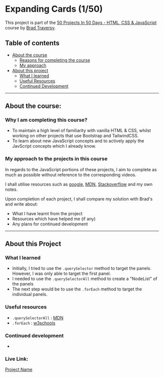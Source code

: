 # Expanding Cards (1/50)

This project is part of the [50 Projects In 50 Days - HTML, CSS & JavaScript](https://www.udemy.com/course/50-projects-50-days/) course by [Brad Traversy](https://github.com/bradtraversy).

## Table of contents

- [About the course](#about-the-course)
  - [Reasons for completing the course](#why-am-I-starting-this-course)
  - [My approach](#my-approach-to-the-projects-in-this-course)
- [About this project](#about-this-project)
  - [What I learned](#what-i-learned)
  - [Useful Resources](#useful-resources)
  - [Continued Development](#continued-development)

---

## About the course:

### Why I am completing this course?

- To maintain a high level of familiarity with vanilla HTML & CSS, whilst working on other projects that use Bootstrap and TailwindCSS.
- To learn about new JavaScript concepts and to actively apply the JavScript concepts which I already know.

### My approach to the projects in this course

In regards to the JavaScript portions of these projects, I aim to complete as much as possible without reference to the corresponding videos.

I shall utilise resources such as [google](https://www.google.co.uk), [MDN](https://developer.mozilla.org/), [Stackoverflow](https://stackoverflow.com/) and my own notes.

Upon completion of each project, I shall compare my solution with Brad's and write about:

- What I have learnt from the project
- Resources which have helped me (if any)
- Any plans for continued development

---

## About this Project

### What I learned

- Initially, I tried to use the `.querySelector` method to target the panels. However, I was only able to target the first panel.
- I needed to use the `.querySelectorAll` method to create a "NodeList" of the panels
- The next step would be to use the `.forEach` method to target the individual panels.

### Useful resources

- `.querySelectorAll` : [MDN](https://developer.mozilla.org/en-US/docs/Web/API/Document/querySelectorAll)
- `.forEach` : [w3schools](https://www.w3schools.com/jsref/jsref_foreach.asp)

### Continued development

-

### Live Link:

[Project Name](https://google.com/search?q=)
